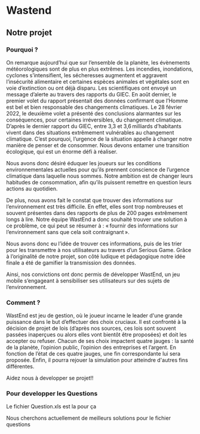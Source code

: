 # Wastend

## Notre projet

### Pourquoi ?

On remarque aujourd’hui que sur l’ensemble de la planète, les évènements météorologiques sont de plus en plus extrêmes. Les incendies, inondations, cyclones s’intensifient, les sécheresses augmentent et aggravent l’insécurité alimentaire et certaines espèces animales et végétales sont en voie d’extinction ou ont déjà disparu. Les scientifiques ont envoyé un message d’alerte au travers des rapports du GIEC. En août dernier, le premier volet du rapport présentait des données confirmant que l’Homme est bel et bien responsable des changements climatiques. Le 28 février 2022, le deuxième volet a présenté des conclusions alarmantes sur les conséquences, pour certaines irréversibles, du changement climatique. D’après le dernier rapport du GIEC, entre 3,3 et 3,6 milliards d’habitants vivent dans des situations extrêmement vulnérables au changement climatique. C’est pourquoi, l’urgence de la situation appelle à changer notre manière de penser et de consommer. Nous devons entamer une transition écologique, qui est un énorme défi à réaliser.  

Nous avons donc désiré éduquer les joueurs sur les conditions environnementales actuelles pour qu’ils prennent conscience de l’urgence climatique dans laquelle nous sommes. Notre ambition est de changer leurs habitudes de consommation, afin qu’ils puissent remettre en question leurs actions au quotidien.   

De plus, nous avons fait le constat que trouver des informations sur l’environnement est très difficile. En effet, elles sont trop nombreuses et souvent présentes dans des rapports de plus de 200 pages extrêmement longs à lire. Notre équipe WastEnd a donc souhaité trouver une solution à ce problème, ce qui peut se résumer à : « fournir des informations sur l’environnement sans que cela soit contraignant ».   

Nous avons donc eu l’idée de trouver ces informations, puis de les trier pour les transmettre à nos utilisateurs au travers d’un Serious Game. Grâce à l’originalité de notre projet, son côté ludique et pédagogique notre idée finale a été de gamifier la transmission des données.   

Ainsi, nos convictions ont donc permis de développer WastEnd, un jeu mobile s’engageant à sensibiliser ses utilisateurs sur des sujets de l’environnement.   

### Comment ?

WastEnd est jeu de gestion, où le joueur incarne le leader d'une grande puissance dans le but d’effectuer des choix cruciaux. Il est confronté à la décision de projet de lois (d’après nos sources, ces lois sont souvent passées inaperçues ou alors elles vont bientôt être proposées) et doit les accepter ou refuser. Chacun de ses choix impactent quatre jauges : la santé de la planète, l’opinion public, l’opinion des entreprises et l’argent. En fonction de l’état de ces quatre jauges, une fin correspondante lui sera proposée. Enfin, il pourra rejouer la simulation pour atteindre d'autres fins différentes.

Aidez nous à developper se projet!!

### Pour developper les Questions

Le fichier Question.xls est la pour ça 

Nous cherchons actuellement de meilleurs solutions pour le fichier questions 
